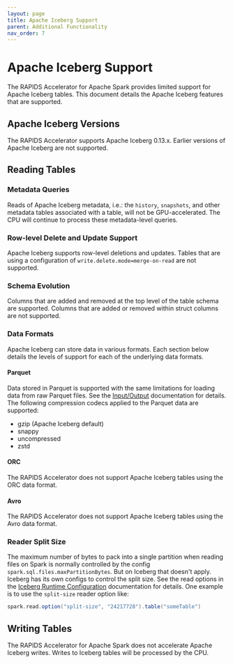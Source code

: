 ```yaml
---
layout: page
title: Apache Iceberg Support
parent: Additional Functionality
nav_order: 7
---
```


# Apache Iceberg Support

The RAPIDS Accelerator for Apache Spark provides limited support for Apache Iceberg tables.
This document details the Apache Iceberg features that are supported.

## Apache Iceberg Versions

The RAPIDS Accelerator supports Apache Iceberg 0.13.x. Earlier versions of Apache Iceberg are
not supported.

## Reading Tables

### Metadata Queries

Reads of Apache Iceberg metadata, i.e.: the `history`, `snapshots`, and other metadata tables
associated with a table, will not be GPU-accelerated. The CPU will continue to process these
metadata-level queries.

### Row-level Delete and Update Support

Apache Iceberg supports row-level deletions and updates. Tables that are using a configuration of
`write.delete.mode=merge-on-read` are not supported.

### Schema Evolution

Columns that are added and removed at the top level of the table schema are supported. Columns
that are added or removed within struct columns are not supported.

### Data Formats

Apache Iceberg can store data in various formats. Each section below details the levels of support
for each of the underlying data formats.

#### Parquet

Data stored in Parquet is supported with the same limitations for loading data from raw Parquet
files. See the [Input/Output](../supported_ops.md#inputoutput) documentation for details. The
following compression codecs applied to the Parquet data are supported:
- gzip (Apache Iceberg default)
- snappy
- uncompressed
- zstd

#### ORC

The RAPIDS Accelerator does not support Apache Iceberg tables using the ORC data format.

#### Avro

The RAPIDS Accelerator does not support Apache Iceberg tables using the Avro data format.


### Reader Split Size

The maximum number of bytes to pack into a single partition when reading files on Spark is normally
controlled by the config `spark.sql.files.maxPartitionBytes`. But on Iceberg that doesn't apply.
Iceberg has its own configs to control the split size. See the read options in the
 [Iceberg Runtime Configuration](https://iceberg.apache.org/docs/latest/spark-configuration/#runtime-configuration)
documentation for details. One example is to use the `split-size` reader option like:
```scala
spark.read.option("split-size", "24217728").table("someTable")
```

## Writing Tables

The RAPIDS Accelerator for Apache Spark does not accelerate Apache Iceberg writes. Writes
to Iceberg tables will be processed by the CPU.
